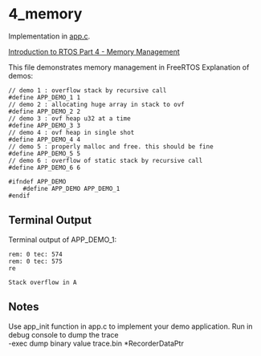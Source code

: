 # 4_memory

Implementation in [app.c](./app.c).

[Introduction to RTOS Part 4 - Memory Management ](https://www.youtube.com/watch?v=Qske3yZRW5I&list=PLEBQazB0HUyQ4hAPU1cJED6t3DU0h34bz&index=4)

This file demonstrates memory management in FreeRTOS
Explanation of demos:
```
// demo 1 : overflow stack by recursive call
#define APP_DEMO_1 1
// demo 2 : allocating huge array in stack to ovf
#define APP_DEMO_2 2
// demo 3 : ovf heap u32 at a time
#define APP_DEMO_3 3
// demo 4 : ovf heap in single shot
#define APP_DEMO_4 4
// demo 5 : properly malloc and free. this should be fine
#define APP_DEMO_5 5
// demo 6 : overflow of static stack by recursive call
#define APP_DEMO_6 6

#ifndef APP_DEMO
    #define APP_DEMO APP_DEMO_1
#endif
```

## Terminal Output
Terminal output of APP_DEMO_1:
```
rem: 0 tec: 574
rem: 0 tec: 575
re

Stack overflow in A
```

## Notes
Use app_init function in app.c to implement your demo application.
Run in debug console to dump the trace  
-exec dump binary value trace.bin *RecorderDataPtr